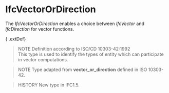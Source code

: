 # IfcVectorOrDirection

The _IfcVectorOrDirection_ enables a choice between _IfcVector_ and _IfcDirection_ for vector functions.

{ .extDef}
> NOTE  Definition according to ISO/CD 10303-42:1992  
> This type is used to identify the types of entity which can participate in vector computations.

> NOTE  Type adapted from **vector_or_direction** defined in ISO 10303-42.

> HISTORY  New type in IFC1.5.
